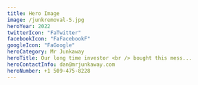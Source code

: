 ```yaml
---
title: Hero Image
image: /junkremoval-5.jpg
heroYear: 2022
twitterIcon: "FaTwitter"
facebookIcon: "FaFacebookF"
googleIcon: "FaGoogle"
heroCategory: Mr Junkaway
heroTitle: Our long time investor <br /> bought this mess...
heroContactInfo: dan@mrjunkaway.com
heroNumber: +1 509-475-8228
---
```

